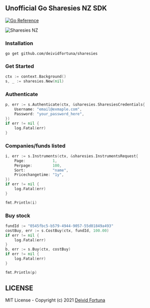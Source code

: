 ## Unofficial Go Sharesies NZ SDK

[![Go Reference](https://pkg.go.dev/badge/github.com/deividfortuna/sharesies.svg)](https://pkg.go.dev/github.com/deividfortuna/sharesies)

![Sharesies NZ](https://images.squarespace-cdn.com/content/58bc788c59cc68b9696b9ee0/1543372882154-5E6PGXVJGOIQU30NTJKJ/sharesies.png?content-type=image%2Fpng)

### Installation
`go get github.com/deividfortuna/sharesies`

### Get Started
```go
ctx := context.Background()
s, _ := sharesies.New(nil)
```

### Authenticate
```go
p, err := s.Authenticate(ctx, &sharesies.SharesiesCredentials{
	Username: "email@exmaple.com",
	Password: "your_password_here",
})
if err != nil {
	log.Fatal(err)
}
```

### Companies/funds listed
```go
i, err := s.Instruments(ctx, &sharesies.InstrumentsRequest{
	Page:            1,
	Perpage:         100,
	Sort:            "name",
	Pricechangetime: "1y",
})
if err != nil {
	log.Fatal(err)
}

fmt.Println(i)
```

### Buy stock
```go
fundId := "0545fbc5-b579-4944-9057-55d01849a493"
costBuy, err := s.CostBuy(ctx, fundId, 100.00)
if err != nil {
	log.Fatal(err)
}
b, err := s.Buy(ctx, costBuy)
if err != nil {
	log.Fatal(err)
}

fmt.Println(p)
```

## LICENSE
MIT License - Copyright (c) 2021 [Deivid Fortuna](https://github.com/deividfortuna/sharesies/blob/main/LICENSE)